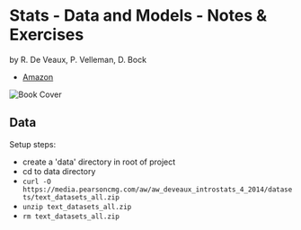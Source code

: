 # Stats - Data and Models - Notes & Exercises

by R. De Veaux, P. Velleman, D. Bock

* [Amazon](https://www.amazon.com/gp/product/1256363219)

![Book Cover](https://images-na.ssl-images-amazon.com/images/I/41DBW8Y-gOL._SX320_BO1,204,203,200_.jpg "Stats: Data and Models")

## Data

Setup steps:

* create a 'data' directory in root of project
* cd to data directory
* `curl -O https://media.pearsoncmg.com/aw/aw_deveaux_introstats_4_2014/datasets/text_datasets_all.zip`
* `unzip text_datasets_all.zip`
* `rm text_datasets_all.zip`
